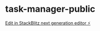 # task-manager-public

[Edit in StackBlitz next generation editor ⚡️](https://stackblitz.com/~/github.com/ThembaMahlangu/task-manager-public)